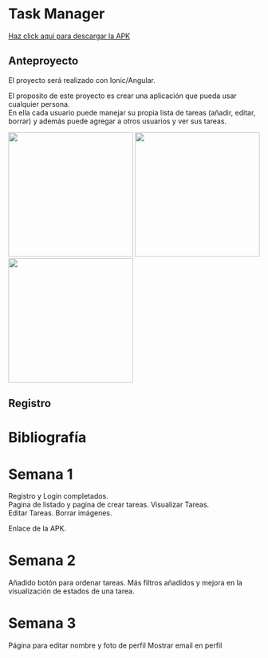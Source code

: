 # Task Manager

<a href="https://github.com/Danny-06/proyecto-integrado/raw/master/TaskManager.apk">
  Haz click aquí para descargar la APK
</a>


## Anteproyecto

El proyecto será realizado con Ionic/Angular.

El proposito de este proyecto es crear una aplicación
que pueda usar cualquier persona.<br>
En ella cada usuario
puede manejar su propia lista de tareas (añadir, editar, borrar) y además
puede agregar a otros usuarios y ver sus tareas.

<div>
  <img width="250" src="https://user-images.githubusercontent.com/72435753/161446246-d30aecaa-8374-44ff-8ea6-85f1e285608c.png">
  <img width="250" src="https://user-images.githubusercontent.com/72435753/161446177-64234e1c-d125-40c8-885c-e875912ab1c0.png">
  <img width="250" src="https://user-images.githubusercontent.com/72435753/161447674-e6789a0a-2c0b-4689-ae8a-924d4639d8dc.png">
</div>

## Registro

# Bibliografía


# Semana 1
Registro y Login completados.<br>
Pagina de listado y pagina de crear tareas.
Visualizar Tareas.<br>
Editar Tareas. Borrar imágenes.

Enlace de la APK.

# Semana 2
Añadido botón para ordenar tareas.
Más filtros añadidos y mejora en la visualización de estados de una tarea.

# Semana 3
Página para editar nombre y foto de perfil
Mostrar email en perfil
